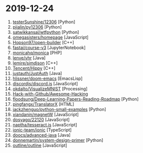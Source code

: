# 2019-12-24

1. [testerSunshine/12306](https://github.com/testerSunshine/12306 "12306智能刷票，订票") [Python]
2. [pjialin/py12306](https://github.com/pjialin/py12306 "🚂 12306 购票助手，支持集群，多账号，多任务购票以及 Web 页面管理") [Python]
3. [satwikkansal/wtfpython](https://github.com/satwikkansal/wtfpython "Exploring Python through counter-intuitive snippets. If you think you know Python, think once more!") [Python]
4. [omegasisters/homepage](https://github.com/omegasisters/homepage "おめシスのホームページを作りたい") [JavaScript]
5. [Hopson97/open-builder](https://github.com/Hopson97/open-builder "Open source Minecraft-like game with multiplayer support.") [C++]
6. [fastai/course-v3](https://github.com/fastai/course-v3 "The 3rd edition of course.fast.ai") [JupyterNotebook]
7. [monicahq/monica](https://github.com/monicahq/monica "Personal CRM. Remember everything about your friends and family.") [PHP]
8. [lenve/vhr](https://github.com/lenve/vhr "微人事是一个前后端分离的人力资源管理系统，项目采用SpringBoot+Vue开发。") [Java]
9. [lemire/simdjson](https://github.com/lemire/simdjson "Parsing gigabytes of JSON per second") [C++]
10. [Tencent/Hippy](https://github.com/Tencent/Hippy "Hippy is a cross-platform development framework, introduction video - https://v.qq.com/x/page/i3038urj2mt.html") [C++]
11. [justauth/JustAuth](https://github.com/justauth/JustAuth "💯 史上最全的整合第三方登录的开源库。目前已支持Github、Gitee、微博、钉钉、百度、Coding、腾讯云开发者平台、OSChina、支付宝、QQ、微信、淘宝、Google、Facebook、抖音、领英、小米、微软、今日头条、Teambition、StackOverflow、Pinterest、人人、华为、企业微信、酷家乐、Gitlab、美团、饿了么和推特等第三方平台的授权登录。 Login, so easy!") [Java]
12. [hlissner/doom-emacs](https://github.com/hlissner/doom-emacs "An Emacs configuration for the stubborn martian vimmer") [EmacsLisp]
13. [discordjs/discord.js](https://github.com/discordjs/discord.js "A powerful JavaScript library for interacting with the Discord API") [JavaScript]
14. [okdalto/VisualizeMNIST](https://github.com/okdalto/VisualizeMNIST "This project is real-time visualization of a network recognizing digits from user's input.") [Processing]
15. [Hack-with-Github/Awesome-Hacking](https://github.com/Hack-with-Github/Awesome-Hacking "A collection of various awesome lists for hackers, pentesters and security researchers") 
16. [floodsung/Deep-Learning-Papers-Reading-Roadmap](https://github.com/floodsung/Deep-Learning-Papers-Reading-Roadmap "Deep Learning papers reading roadmap for anyone who are eager to learn this amazing tech!") [Python]
17. [pingfangx/TranslatorX](https://github.com/pingfangx/TranslatorX "JetBrains 系列软件汉化包 关键字: Android Studio 3.5 汉化包 CLion 2019.3 汉化包 DataGrip 2019.3 汉化包 GoLand 2019.3 汉化包 IntelliJ IDEA 2019.3 汉化包 PhpStorm 2019.3 汉化包 PyCharm 2019.3 汉化包 Rider 2019.3 汉化包 RubyMine 2019.3 汉化包 WebStorm 2019.3 汉化包") [HTML]
18. [jackzhenguo/python-small-examples](https://github.com/jackzhenguo/python-small-examples "Python有趣的小例子、小Demo一网打尽。Python基础、Web开发、数据科学、机器学习、TensorFlow、Pytorch，一切都是简单易懂的小例子。") [Python]
19. [xiandanin/magnetW](https://github.com/xiandanin/magnetW "磁力链接聚合搜索 - https://magnetw.app") [JavaScript]
20. [dosyago/22120](https://github.com/dosyago/22120 "🏛 22120 - An archivist browser controller that caches everything you browse, a library server with full text search to serve your archive.") [JavaScript]
21. [naptha/tesseract.js](https://github.com/naptha/tesseract.js "Pure Javascript OCR for more than 100 Languages 📖🎉🖥") [JavaScript]
22. [ionic-team/ionic](https://github.com/ionic-team/ionic "Build amazing Native and Progressive Web Apps with web technologies. One app running on everything 🎉") [TypeScript]
23. [doocs/advanced-java](https://github.com/doocs/advanced-java "😮 互联网 Java 工程师进阶知识完全扫盲：涵盖高并发、分布式、高可用、微服务、海量数据处理等领域知识，后端同学必看，前端同学也可学习") [Java]
24. [donnemartin/system-design-primer](https://github.com/donnemartin/system-design-primer "Learn how to design large-scale systems. Prep for the system design interview. Includes Anki flashcards.") [Python]
25. [outline/outline](https://github.com/outline/outline "The fastest wiki and knowledge base for growing teams. Beautiful, feature rich, markdown compatible and open source.") [JavaScript]
